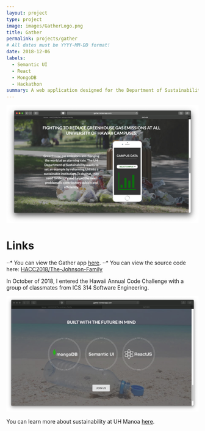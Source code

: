```yaml
---
layout: project
type: project
image: images/GatherLogo.png
title: Gather
permalink: projects/gather
# All dates must be YYYY-MM-DD format!
date: 2018-12-06
labels:
  - Semantic UI
  - React
  - MongoDB
  - Hackathon
summary: A web application designed for the Department of Sustainability.
---
```


<img class="ui image" src="../images/landing1.png">

# Links

⋅⋅* You can view the Gather app [here](http://gather.meteorapp.com/#/).
⋅⋅* You can view the source code here: <a href="https://github.com/HACC2018/The-Johnson-Family"><i class="large github icon"></i>HACC2018/The-Johnson-Family</a>

In October of 2018, I entered the Hawaii Annual Code Challenge with a group of classmates from ICS 314 Software Engineering. 





<img class="ui image" src="../images/landing4.png">

You can learn more about sustainability at UH Manoa [here](http://manoa.hawaii.edu/sustainability/).



